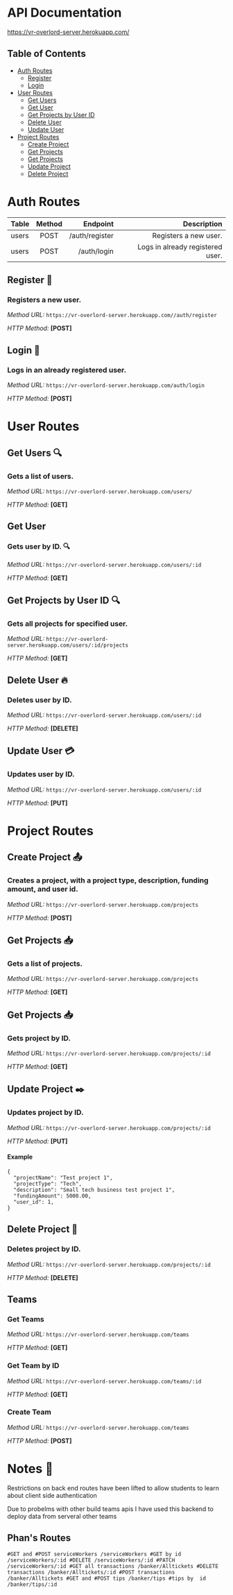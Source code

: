 #  API Documentation

https://vr-overlord-server.herokuapp.com/

## Table of Contents
 
- [Auth Routes](#auth-routes)
  * [Register](#register)    
  * [Login](#login)    
- [User Routes](#user-routes)
  * [Get Users](#get-users)    
  * [Get User](#get-user)
  * [Get Projects by User ID](#get-projects-by-user-id)
  * [Delete User](#delete-user)
  * [Update User](#update-user)
- [Project Routes](#project-routes)
  * [Create Project](#create-project)    
  * [Get Projects](#get-projects)    
  * [Get Projects](#get-projects-1)    
  * [Update Project](#update-project)    
  * [Delete Project](#delete-project)
    



# Auth Routes
| Table | Method |       Endpoint |                      Description |
| ----- | :----: | -------------: | -------------------------------: |
| users |  POST  | /auth/register |            Registers a new user. |
| users |  POST  | /auth/login    | Logs in already registered user. |

## Register 📑

### Registers a new user.

_Method URL:_ `https://vr-overlord-server.herokuapp.com//auth/register`

_HTTP Method:_ **[POST]**

## Login 📃

### Logs in an already registered user.

_Method URL:_ `https://vr-overlord-server.herokuapp.com/auth/login`

_HTTP Method:_ **[POST]**


# User Routes

## Get Users 🔍

### Gets a list of users.

_Method URL:_ `https://vr-overlord-server.herokuapp.com/users/`

_HTTP Method:_ **[GET]**


## Get User

### Gets user by ID. 🔍

_Method URL:_ `https://vr-overlord-server.herokuapp.com/users/:id`

_HTTP Method:_ **[GET]**

## Get Projects by User ID 🔍

### Gets all projects for specified user.

_Method URL:_ `https://vr-overlord-server.herokuapp.com/users/:id/projects`

_HTTP Method:_ **[GET]**

## Delete User 🔥

### Deletes user by ID.

_Method URL:_ `https://vr-overlord-server.herokuapp.com/users/:id`

_HTTP Method:_ **[DELETE]**

## Update User  💳

### Updates user by ID.

_Method URL:_ `https://vr-overlord-server.herokuapp.com/users/:id`

_HTTP Method:_ **[PUT]**

# Project Routes

## Create Project 📤

### Creates a project, with a project type, description, funding amount, and user id.

_Method URL:_ `https://vr-overlord-server.herokuapp.com/projects`

_HTTP Method:_ **[POST]**

## Get Projects 📥

### Gets a list of projects.

_Method URL:_ `https://vr-overlord-server.herokuapp.com/projects`

_HTTP Method:_ **[GET]**

## Get Projects 📥

### Gets project by ID.

_Method URL:_ `https://vr-overlord-server.herokuapp.com/projects/:id`

_HTTP Method:_ **[GET]**

## Update Project ✒️

### Updates project by ID.

_Method URL:_ `https://vr-overlord-server.herokuapp.com/projects/:id`

_HTTP Method:_ **[PUT]**

#### Example

```
{
  "projectName": "Test project 1",
  "projectType": "Tech",
  "description": "Small tech business test project 1",
  "fundingAmount": 5000.00,
  "user_id": 1, 
}
```

## Delete Project  🔪

### Deletes project by ID.

_Method URL:_ `https://vr-overlord-server.herokuapp.com/projects/:id`

_HTTP Method:_ **[DELETE]**

## Teams

### Get Teams

_Method URL:_ `https://vr-overlord-server.herokuapp.com/teams`


_HTTP Method:_ **[GET]**

### Get Team by ID

_Method URL:_ `https://vr-overlord-server.herokuapp.com/teams/:id`


_HTTP Method:_ **[GET]**

### Create Team

_Method URL:_ `https://vr-overlord-server.herokuapp.com/teams`


_HTTP Method:_ **[POST]**


# Notes 🚸

Restrictions on back end routes have been lifted to allow students to learn about client side authentication  

Due to probelms with other build teams apis I have used this backend to deploy data from serveral other teams

## Phan's Routes
``#GET and #POST serviceWorkers
/serviceWorkers
#GET by id
/serviceWorkers/:id
#DELETE
/serviceWorkers/:id
#PATCH
/serviceWorkers/:id
#GET all transactions
/banker/Alltickets
#DELETE transactions
/banker/Alltickets/:id
#POST transactions
/banker/Alltickets
#GET and #POST tips
/banker/tips
#tips by  id
/banker/tips/:id``

